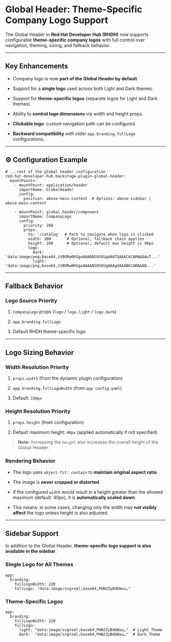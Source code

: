  Global Header: Theme-Specific Company Logo Support
=====================================================

The Global Header in **Red Hat Developer Hub (RHDH)** now supports configurable **theme-specific company logos** with full control over navigation, theming, sizing, and fallback behavior.

* * *

 Key Enhancements
------------------

*    Company logo is now **part of the Global Header by default**.
    
*    Support for a **single logo** used across both Light and Dark themes.
    
*    Support for **theme-specific logos** (separate logos for Light and Dark themes).
    
*    Ability to **control logo dimensions** via width and height props.
    
*    **Clickable logo**: custom navigation path can be configured.
    
*    **Backward compatibility** with older `app.branding.fullLogo` configurations.
    

* * *

⚙️ Configuration Example
------------------------

```
# ...rest of the global header configuration
red-hat-developer-hub.backstage-plugin-global-header:
  mountPoints:
    - mountPoint: application/header
      importName: GlobalHeader
      config:
        position: above-main-content  # Options: above-sidebar | above-main-content 

    - mountPoint: global.header/component
      importName: CompanyLogo
      config:
        priority: 200
        props:
          to: '/catalog'  # Path to navigate when logo is clicked
          width: 300       # Optional; fallback chain applies
          height: 200      # Optional; default max height is 40px
          logo:
            dark: 'data:image/png;base64,iVBORw0KGgoAAAANSUhEUgAAATQAAACkCAMAAAAuT...'
            light: 'data:image/png;base64,iVBORw0KGgoAAAANSUhEUgAAAgUAAABhCAMAAAB...'

```

* * *

 Fallback Behavior
--------------------

###  Logo Source Priority

1.  `CompanyLogo` props (`logo` / `logo.light` / `logo.dark`)
    
2.  `app.branding.fullLogo`
    
3.  Default RHDH theme-specific logo
    

* * *

 Logo Sizing Behavior
-----------------------

###  Width Resolution Priority

1.  `props.width` (from the dynamic plugin configuration)
    
2.  `app.branding.fullLogoWidth` (from `app-config.yaml`)
    
3.  Default: `150px`
    

###  Height Resolution Priority

1.  `props.height` (from configuration)
    
2.  Default maximum height: `40px` (applied automatically if not specified)
    

> **Note:** Increasing the `height` also increases the overall height of the Global Header.

###  Rendering Behavior

*   The logo uses `object-fit: contain` to **maintain original aspect ratio**.
    
*   The image is **never cropped or distorted**.
    
*   If the configured `width` would result in a height greater than the allowed maximum (default: 40px), it is **automatically scaled down**.
    
*   This means: in some cases, changing only the width may **not visibly affect** the logo unless height is also adjusted.
    

* * *

 Sidebar Support
------------------

In addition to the Global Header, **theme-specific logo support is also available in the sidebar**.

###  Single Logo for All Themes

```
app:
  branding:
    fullLogoWidth: 220
    fullLogo: "data:image/svg+xml;base64,PHN2ZyB4bWxu…"

```

###  Theme-Specific Logos

```
app:
  branding:
    fullLogoWidth: 220
    fullLogo:
      light: "data:image/svg+xml;base64,PHN2ZyB4bWxu…"  # Light Theme
      dark:  "data:image/svg+xml;base64,PHN2ZyB4bWxu…"  # Dark Theme

```


